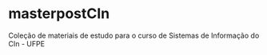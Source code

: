 # masterpostCIn
Coleção de materiais de estudo para o curso de Sistemas de Informação do CIn - UFPE
